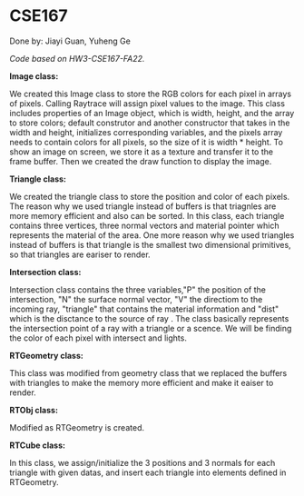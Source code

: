 # CSE167
Done by: Jiayi Guan, Yuheng Ge


*Code based on HW3-CSE167-FA22.*

**Image class:**

We created this Image class to store the RGB colors for each pixel in arrays of pixels. Calling Raytrace will assign pixel values to the image. This class includes properties of an Image object, which is width, height, and the array to store colors; default construtor and another constructor that takes in the width and height, initializes corresponding variables, and the pixels array needs to contain colors for all pixels, so the size of it is width * height. To show an image on screen, we store it as a texture and transfer it to the frame buffer. Then we created the draw function to display the image.

**Triangle class:**


We created the triangle class to store the position and color of each pixels. The reason why we used triangle instead of buffers is that triagnles are more memory efficient and also can be sorted. In this class, each triangle contains three vertices, three normal vectors and material pointer which represents the material of the area. One more reason why we used triangles instead of buffers is that triangle is the smallest two dimensional primitives, so that triangles are eariser to render.

**Intersection class:**

Intersection class contains the three variables,"P" the position of the intersection, "N" the surface normal vector, "V" the directiom to the incoming ray, "triangle" that contains the material information and "dist" which is the disctance to the source of ray . The class basically represents the intersection point of a ray with a triangle or a scence. We will be finding the color of each pixel with intersect and lights.

**RTGeometry class:**

This class was modified from geometry class that we replaced the buffers with triangles to make the memory more efficient and make it eaiser to render.

**RTObj class:**

Modified as RTGeometry is created.

**RTCube class:**

In this class, we assign/initialize the 3 positions and 3 normals for each triangle with given datas, and insert each triangle into elements defined in RTGeometry.

